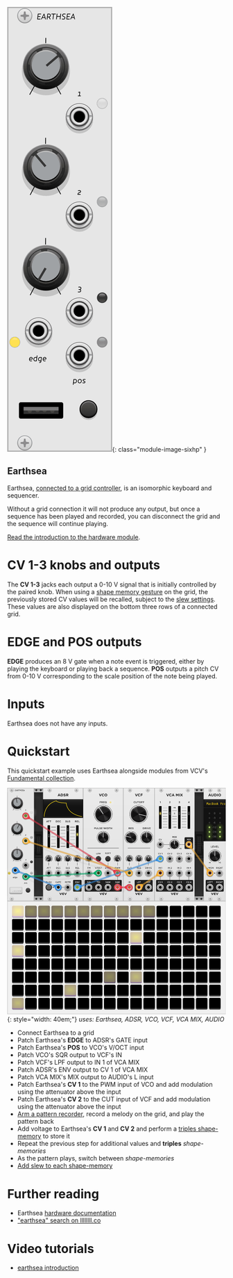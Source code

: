 ![earthsea module screenshot](../images/earthsea.png){: class="module-image-sixhp" }
## Earthsea

Earthsea, [connected to a grid controller](../../general/connections), is an isomorphic keyboard and sequencer. 

Without a grid connection it will not produce any output, but once a sequence has been played and recorded, you can disconnect the grid and the sequence will continue playing.

[Read the introduction to the hardware module](http://monome.org/docs/earthsea/#introduction).

# CV 1-3 knobs and outputs

The **CV 1-3** jacks each output a 0-10 V signal that is initially controlled by the paired knob. When using a [shape memory gesture](https://monome.org/docs/earthsea/#shape-memories) on the grid, the previously stored CV values will be recalled, subject to the [slew settings](https://monome.org/docs/earthsea/#shape-memories). These values are also displayed on the bottom three rows of a connected grid.

# EDGE and POS outputs

**EDGE** produces an 8 V gate when a note event is triggered, either by playing the keyboard or playing back a sequence.
**POS** outputs a pitch CV from 0-10 V corresponding to the scale position of the note being played.

# Inputs

Earthsea does not have any inputs.

# Quickstart
This quickstart example uses Earthsea alongside modules from VCV's [Fundamental collection](https://vcvrack.com/Fundamental).

![earthsea quickstart screenshot](../images/earthsea-quickstart.png){: style="width: 40em;"}
*uses: Earthsea, ADSR, VCO, VCF, VCA MIX, AUDIO*

- Connect Earthsea to a grid
- Patch Earthsea's **EDGE** to ADSR's GATE input
- Patch Earthsea's  **POS** to VCO's V/OCT input
- Patch VCO's SQR output to VCF's IN
- Patch VCF's LPF output to IN 1 of VCA MIX
- Patch ADSR's ENV output to CV 1 of VCA MIX
- Patch VCA MIX's MIX output to AUDIO's L input
- Patch Earthsea's **CV 1** to the PWM input of VCO and add modulation using the attenuator above the input
- Patch Earthsea's **CV 2** to the CUT input of VCF and add modulation using the attenuator above the input
- [Arm a pattern recorder](https://monome.org/docs/earthsea/#patterns), record a melody on the grid, and play the pattern back
- Add voltage to Earthsea's **CV 1** and **CV 2** and perform a [triples shape-memory](https://monome.org/docs/earthsea/#shape-memories) to store it
- Repeat the previous step for additional values and **triples** *shape-memories*
- As the pattern plays, switch between *shape-memories*
- [Add slew to each shape-memory](https://monome.org/docs/earthsea/#slew)

# Further reading

* Earthsea [hardware documentation](http://monome.org/docs/earthsea/)
* ["earthsea" search on llllllll.co](https://llllllll.co/search?q=earthsea)

# Video tutorials

* [earthsea introduction](https://vimeo.com/113231441)
